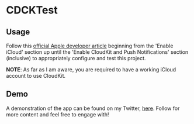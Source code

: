 # CDCKTest

## Usage
Follow this [official Apple developer article](https://developer.apple.com/documentation/coredata/mirroring_a_core_data_store_with_cloudkit/setting_up_core_data_with_cloudkit) beginning from the 'Enable iCloud' section up until the 'Enable CloudKit and Push Notifications' section (inclusive) to appropriately configure and test this project.

**NOTE**: As far as I am aware, you are required to have a working iCloud account to use CloudKit.

## Demo
A demonstration of the app can be found on my Twitter, [here](https://twitter.com/demharusnam/status/1423767747868168203?s=21). Follow for more content and feel free to engage with!
